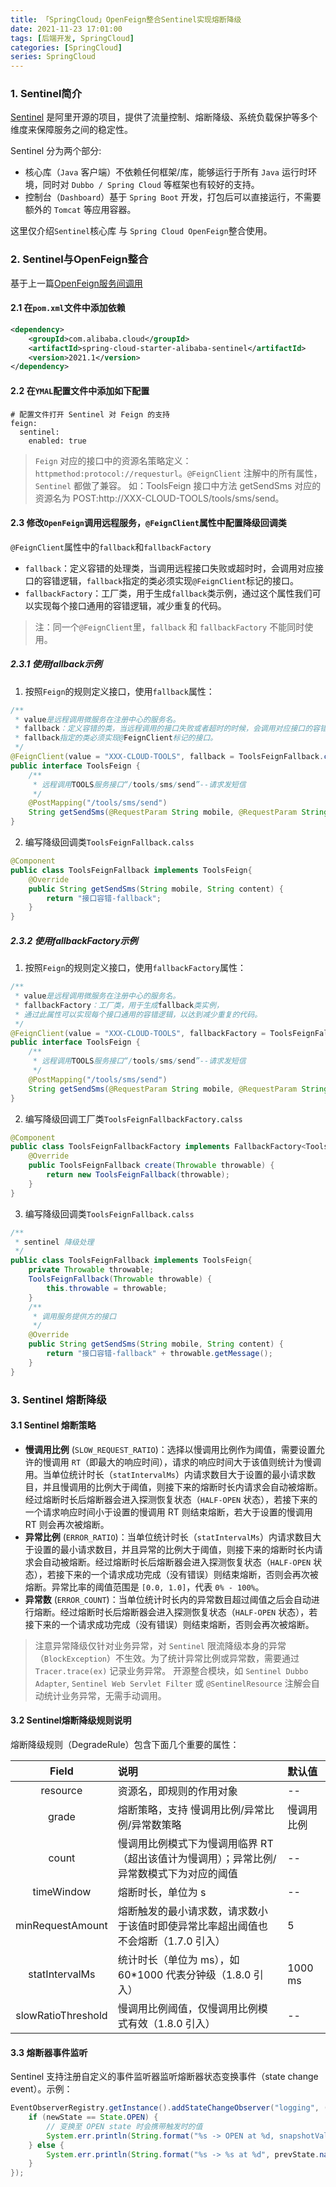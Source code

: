 ```yaml
---
title: 「SpringCloud」OpenFeign整合Sentinel实现熔断降级
date: 2021-11-23 17:01:00
tags: [后端开发, SpringCloud]
categories: [SpringCloud]
series: SpringCloud
---
```


### 1. Sentinel简介
[Sentinel](https://github.com/alibaba/Sentinel) 是阿里开源的项目，提供了流量控制、熔断降级、系统负载保护等多个维度来保障服务之间的稳定性。

Sentinel 分为两个部分:
- 核心库（`Java` 客户端）不依赖任何框架/库，能够运行于所有 `Java` 运行时环境，同时对 `Dubbo / Spring Cloud` 等框架也有较好的支持。
- 控制台（`Dashboard`）基于 `Spring Boot` 开发，打包后可以直接运行，不需要额外的 `Tomcat` 等应用容器。

这里仅介绍`Sentinel`核心库 与 `Spring Cloud OpenFeign`整合使用。

### 2. Sentinel与OpenFeign整合
基于上一篇[OpenFeign服务间调用](/posts/spring-cloud-feign/)
#### 2.1 在`pom.xml`文件中添加依赖

``` xml
<dependency>
    <groupId>com.alibaba.cloud</groupId>
    <artifactId>spring-cloud-starter-alibaba-sentinel</artifactId>
    <version>2021.1</version>
</dependency>
```

#### 2.2 在`YMAL`配置文件中添加如下配置
``` ymal
# 配置文件打开 Sentinel 对 Feign 的支持
feign:
  sentinel:
    enabled: true
```

> `Feign` 对应的接口中的资源名策略定义：`httpmethod:protocol://requesturl`。`@FeignClient` 注解中的所有属性，`Sentinel` 都做了兼容。
> 如：ToolsFeign 接口中方法 getSendSms 对应的资源名为 POST:http://XXX-CLOUD-TOOLS/tools/sms/send。

#### 2.3 修改`OpenFeign`调用远程服务，`@FeignClient`属性中配置降级回调类
`@FeignClient`属性中的`fallback`和`fallbackFactory`
- `fallback`：定义容错的处理类，当调用远程接口失败或超时时，会调用对应接口的容错逻辑，`fallback`指定的类必须实现`@FeignClient`标记的接口。
- `fallbackFactory`：工厂类，用于生成`fallback`类示例，通过这个属性我们可以实现每个接口通用的容错逻辑，减少重复的代码。

> 注：同一个`@FeignClient`里，`fallback` 和 `fallbackFactory` 不能同时使用。

##### 2.3.1 使用fallback示例
1. 按照`Feign`的规则定义接口，使用`fallback`属性：

``` java
/**
 * value是远程调用微服务在注册中心的服务名。
 * fallback：定义容错的类，当远程调用的接口失败或者超时的时候，会调用对应接口的容错逻辑，
 * fallback指定的类必须实现@FeignClient标记的接口。
 */
@FeignClient(value = "XXX-CLOUD-TOOLS", fallback = ToolsFeignFallback.class)
public interface ToolsFeign {
    /**
     * 远程调用TOOLS服务接口“/tools/sms/send”--请求发短信
     */
    @PostMapping("/tools/sms/send")
    String getSendSms(@RequestParam String mobile, @RequestParam String content);
}
```

2. 编写降级回调类`ToolsFeignFallback.calss`

``` java
@Component
public class ToolsFeignFallback implements ToolsFeign{
    @Override
    public String getSendSms(String mobile, String content) {
        return "接口容错-fallback";
    }
}
```

##### 2.3.2 使用fallbackFactory示例
1. 按照`Feign`的规则定义接口，使用`fallbackFactory`属性：

``` java
/**
 * value是远程调用微服务在注册中心的服务名。
 * fallbackFactory：工厂类，用于生成fallback类实例，
 * 通过此属性可以实现每个接口通用的容错逻辑，以达到减少重复的代码。
 */
@FeignClient(value = "XXX-CLOUD-TOOLS", fallbackFactory = ToolsFeignFallbackFactory.class)
public interface ToolsFeign {
    /**
     * 远程调用TOOLS服务接口“/tools/sms/send”--请求发短信
     */
    @PostMapping("/tools/sms/send")
    String getSendSms(@RequestParam String mobile, @RequestParam String content);
}
```

2. 编写降级回调工厂类`ToolsFeignFallbackFactory.calss`

``` java
@Component
public class ToolsFeignFallbackFactory implements FallbackFactory<ToolsFeignFallback> {
	@Override
	public ToolsFeignFallback create(Throwable throwable) {
		return new ToolsFeignFallback(throwable);
	}
}
```

3. 编写降级回调类`ToolsFeignFallback.calss`

``` java
/**
 * sentinel 降级处理
 */
public class ToolsFeignFallback implements ToolsFeign{
	private Throwable throwable;
	ToolsFeignFallback(Throwable throwable) {
		this.throwable = throwable;
	}
    /**
     * 调用服务提供方的接口
     */
    @Override
    public String getSendSms(String mobile, String content) {
        return "接口容错-fallback" + throwable.getMessage();
    }
}
```


### 3. Sentinel 熔断降级
#### 3.1 Sentinel 熔断策略
- **慢调用比例** (`SLOW_REQUEST_RATIO`)：选择以慢调用比例作为阈值，需要设置允许的慢调用 `RT`（即最大的响应时间），请求的响应时间大于该值则统计为慢调用。当单位统计时长（`statIntervalMs`）内请求数目大于设置的最小请求数目，并且慢调用的比例大于阈值，则接下来的熔断时长内请求会自动被熔断。经过熔断时长后熔断器会进入探测恢复状态（`HALF-OPEN` 状态），若接下来的一个请求响应时间小于设置的慢调用 RT 则结束熔断，若大于设置的慢调用 RT 则会再次被熔断。
- **异常比例** (`ERROR_RATIO`)：当单位统计时长（`statIntervalMs`）内请求数目大于设置的最小请求数目，并且异常的比例大于阈值，则接下来的熔断时长内请求会自动被熔断。经过熔断时长后熔断器会进入探测恢复状态（`HALF-OPEN` 状态），若接下来的一个请求成功完成（没有错误）则结束熔断，否则会再次被熔断。异常比率的阈值范围是 `[0.0, 1.0]`，代表 `0% - 100%`。
- **异常数** (`ERROR_COUNT`)：当单位统计时长内的异常数目超过阈值之后会自动进行熔断。经过熔断时长后熔断器会进入探测恢复状态（`HALF-OPEN` 状态），若接下来的一个请求成功完成（没有错误）则结束熔断，否则会再次被熔断。

> 注意异常降级仅针对业务异常，对 `Sentinel` 限流降级本身的异常（`BlockException`）不生效。为了统计异常比例或异常数，需要通过 `Tracer.trace(ex)` 记录业务异常。
> 开源整合模块，如 `Sentinel Dubbo Adapter`, `Sentinel Web Servlet Filter` 或 `@SentinelResource` 注解会自动统计业务异常，无需手动调用。


#### 3.2 Sentinel熔断降级规则说明
熔断降级规则（DegradeRule）包含下面几个重要的属性：

| Field | 说明 | 默认值 |
| :----: | :---- | :---- |
| resource | 资源名，即规则的作用对象 | -- |
| grade | 熔断策略，支持 慢调用比例/异常比例/异常数策略 | 慢调用比例 |
| count | 慢调用比例模式下为慢调用临界 RT（超出该值计为慢调用）；异常比例/异常数模式下为对应的阈值 | -- |
| timeWindow | 熔断时长，单位为 s | -- |
| minRequestAmount | 熔断触发的最小请求数，请求数小于该值时即使异常比率超出阈值也不会熔断（1.7.0 引入） | 5 |
| statIntervalMs | 统计时长（单位为 ms），如 60*1000 代表分钟级（1.8.0 引入） | 1000 ms |
| slowRatioThreshold | 慢调用比例阈值，仅慢调用比例模式有效（1.8.0 引入） | -- |


#### 3.3 熔断器事件监听
Sentinel 支持注册自定义的事件监听器监听熔断器状态变换事件（state change event）。示例：
``` java
EventObserverRegistry.getInstance().addStateChangeObserver("logging", (prevState, newState, rule, snapshotValue) -> {
    if (newState == State.OPEN) {
        // 变换至 OPEN state 时会携带触发时的值
        System.err.println(String.format("%s -> OPEN at %d, snapshotValue=%.2f", prevState.name(), TimeUtil.currentTimeMillis(), snapshotValue));
    } else {
        System.err.println(String.format("%s -> %s at %d", prevState.name(), newState.name(), TimeUtil.currentTimeMillis()));
    }
});
```

